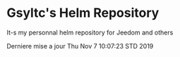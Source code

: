 # Gsyltc's Helm Repository

It-s my personnal helm repository for Jeedom and others

Derniere mise a jour Thu Nov  7 10:07:23 STD 2019
